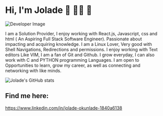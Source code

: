 # Hi, I'm Jolade :wave: :woman_technologist: :revolving_hearts:

<img src="https://crampete-staticfiles.s3.ap-south-1.amazonaws.com/blogs/Blog-104/How-to-become-a-SD_Image2.png" alt="Developer Image">

I am a Solution Provider, I enjoy working  with React.js, Javascript, css and html ( An Aspiring Full Stack Software Engineer). Passionate about impacting and acquiring knowledge. I am a Linux Lover, Very good with Shell Navigations, Redirections and permissions. I enjoy working with Text editors Like VIM, I am a fan of Git and Github.
I grow everyday, I can also work with C and PYTHON programming Languages.
I am open to Opportunities to learn, grow my career, as well as connecting and networking with like minds.

![Jolade's GitHub stats](https://github-readme-stats.vercel.app/api?username=jolah1&show_icons=true&theme=radical)

## Find me here:
https://www.linkedin.com/in/jolade-okunlade-1840a6138



